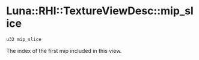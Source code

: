 # Luna::RHI::TextureViewDesc::mip_slice

```c++
u32 mip_slice
```

The index of the first mip included in this view. 

